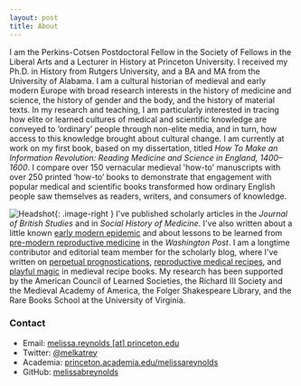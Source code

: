 ```yaml
---
layout: post
title: About
---
```

<style type="text/css">
    .image-right {
      display: block;
      width: 200px;
      height: 200px;
      margin-left: 10px;
      margin-right: auto;
      float: right;
    }
    </style>
    
I am the Perkins-Cotsen Postdoctoral Fellow in the Society of Fellows in
the Liberal Arts and a Lecturer in History at Princeton University. I received my Ph.D. 
in History from Rutgers University, and a BA and MA from the University of Alabama. I am 
a cultural historian of medieval and early modern Europe with broad research interests in the 
history of medicine and science, the history of gender and the body, and the history of 
material texts. In my research and teaching, I am particularly interested in 
tracing how elite or learned cultures of medical and scientific knowledge are conveyed 
to ‘ordinary’ people through non-elite media, and in turn, how access to this knowledge
brought about cultural change. I am currently at work on my first book, based on my
dissertation, titled _How To Make an Information Revolution: Reading Medicine and Science 
in England, 1400–1600_. I compare over 150 vernacular medieval 'how-to' manuscripts 
with over 250 printed ‘how-to’ books to demonstrate that engagement 
with popular medical and scientific books transformed how ordinary English people saw 
themselves as readers, writers, and consumers of knowledge. 

![Headshot](https://avatars2.githubusercontent.com/u/69817007?s=460&u=b1acb5c1629bad199696e6007e3c2919322bea79&v=4){: .image-right } 
I've published scholarly articles in the _Journal of British Studies_ and in _Social History of Medicine_. I've also written
about a little known [early modern epidemic](https://www.washingtonpost.com/outlook/2020/03/18/communication-failures-pandemic-can-be-catastrophic/) 
and about lessons to be learned from [pre-modern reproductive medicine](https://www.washingtonpost.com/outlook/2019/05/09/key-lowering-americas-high-rates-maternal-mortality/) in the _Washington Post_. 
I am a longtime contributor and editorial team member for the scholarly blog, 
where I've written on [perpetual prognostications,](https://recipes.hypotheses.org/17522)
[reproductive medical recipes,](https://recipes.hypotheses.org/15134) and [playful magic](https://recipes.hypotheses.org/14220) in medieval recipe books. 
My research has been supported by the American Council of Learned Societies, the Richard III Society and the Medieval 
Academy of America, the Folger Shakespeare Library, and the Rare Books School at the 
University of Virginia. 



### Contact

* Email: [melissa.reynolds [at] princeton.edu](mailto:melissa.reynolds@princeton.edu)
* Twitter: [@melkatrey](http://www.twitter.com/melkatrey)
* Academia: [princeton.academia.edu/melissareynolds](https://princeton.academia.edu/MelissaReynolds)
* GitHub: [melissabreynolds](https://www.github.com/melissabreynolds)
